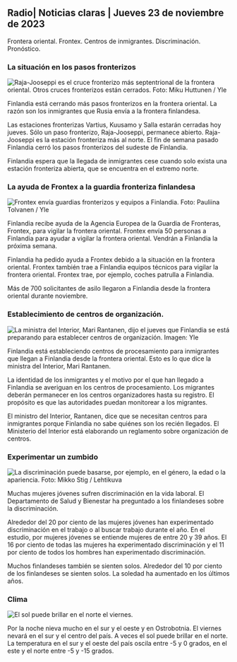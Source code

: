 ## Radio\| Noticias claras \| Jueves 23 de noviembre de 2023

Frontera oriental. Frontex. Centros de inmigrantes. Discriminación. Pronóstico.

### La situación en los pasos fronterizos

![Raja-Jooseppi es el cruce fronterizo más septentrional de la frontera oriental. Otros cruces fronterizos están cerrados. Foto: Miku Huttunen / Yle](https://images.cdn.yle.fi/image/upload/c_crop,h_3216,w_5712,x_0,y_421/ar_1.7777777777777777,c_fill,g_faces,h_675,w_1200/dpr_1.0/q_auto:eco/f_auto/fl_lossy/v1700751077/39-1205645655f665a86285)

Finlandia está cerrando más pasos fronterizos en la frontera oriental. La razón son los inmigrantes que Rusia envía a la frontera finlandesa.

Las estaciones fronterizas Vartius, Kuusamo y Salla estarán cerradas hoy jueves. Sólo un paso fronterizo, Raja-Jooseppi, permanece abierto. Raja-Jooseppi es la estación fronteriza más al norte. El fin de semana pasado Finlandia cerró los pasos fronterizos del sudeste de Finlandia.

Finlandia espera que la llegada de inmigrantes cese cuando solo exista una estación fronteriza abierta, que se encuentra en el extremo norte.

### La ayuda de Frontex a la guardia fronteriza finlandesa

![Frontex envía guardias fronterizos y equipos a Finlandia. Foto: Pauliina Tolvanen / Yle](https://images.cdn.yle.fi/image/upload/c_crop,h_1080,w_1919,x_0,y_0/ar_1.7777777777777777,c_fill,g_faces,h_675,w_1200/dpr_1.0/q_auto:eco/f_auto/fl_lossy/v1663055873/39-100697563203716d9ecd)

Finlandia recibe ayuda de la Agencia Europea de la Guardia de Fronteras, Frontex, para vigilar la frontera oriental. Frontex envía 50 personas a Finlandia para ayudar a vigilar la frontera oriental. Vendrán a Finlandia la próxima semana.

Finlandia ha pedido ayuda a Frontex debido a la situación en la frontera oriental. Frontex también trae a Finlandia equipos técnicos para vigilar la frontera oriental. Frontex trae, por ejemplo, coches patrulla a Finlandia.

Más de 700 solicitantes de asilo llegaron a Finlandia desde la frontera oriental durante noviembre.

### Establecimiento de centros de organización.

![La ministra del Interior, Mari Rantanen, dijo el jueves que Finlandia se está preparando para establecer centros de organización. Imagen: Yle](https://images.cdn.yle.fi/image/upload/c_crop,h_1080,w_1919,x_0,y_0/ar_1.7777777777777777,c_fill,g_faces,h_675,w_1200/dpr_1.0/q_auto:eco/f_auto/fl_lossy/v1700721586/39-1205201655eed1e81849)

Finlandia está estableciendo centros de procesamiento para inmigrantes que llegan a Finlandia desde la frontera oriental. Esto es lo que dice la ministra del Interior, Mari Rantanen.

La identidad de los inmigrantes y el motivo por el que han llegado a Finlandia se averiguan en los centros de procesamiento. Los migrantes deberán permanecer en los centros organizadores hasta su registro. El propósito es que las autoridades puedan monitorear a los migrantes.

El ministro del Interior, Rantanen, dice que se necesitan centros para inmigrantes porque Finlandia no sabe quiénes son los recién llegados. El Ministerio del Interior está elaborando un reglamento sobre organización de centros.

### Experimentar un zumbido

![La discriminación puede basarse, por ejemplo, en el género, la edad o la apariencia. Foto: Mikko Stig / Lehtikuva](https://images.cdn.yle.fi/image/upload/c_crop,h_2394,w_4256,x_0,y_110/ar_1.7777777777777777,c_fill,g_faces,h_675,w_1200/dpr_1.0/q_auto:eco/f_auto/fl_lossy/v1700718446/39-1205193655ee719688c7)

Muchas mujeres jóvenes sufren discriminación en la vida laboral. El Departamento de Salud y Bienestar ha preguntado a los finlandeses sobre la discriminación.

Alrededor del 20 por ciento de las mujeres jóvenes han experimentado discriminación en el trabajo o al buscar trabajo durante el año. En el estudio, por mujeres jóvenes se entiende mujeres de entre 20 y 39 años. El 16 por ciento de todas las mujeres ha experimentado discriminación y el 11 por ciento de todos los hombres han experimentado discriminación.

Muchos finlandeses también se sienten solos. Alrededor del 10 por ciento de los finlandeses se sienten solos. La soledad ha aumentado en los últimos años.

### Clima

![El sol puede brillar en el norte el viernes.](https://images.cdn.yle.fi/image/upload/c_crop,h_1080,w_1919,x_0,y_0/ar_1.7777777777777777,c_fill,g_faces,h_675,w_1200/dpr_1.0/q_auto:eco/f_auto/fl_lossy/v1700752778/39-1205671655f6d69ed984)

Por la noche nieva mucho en el sur y el oeste y en Ostrobotnia. El viernes nevará en el sur y el centro del país. A veces el sol puede brillar en el norte. La temperatura en el sur y el oeste del país oscila entre -5 y 0 grados, en el este y el norte entre -5 y -15 grados.
